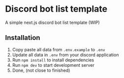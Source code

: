 # Discord bot list template

A simple next.js discord bot list template (WIP)

## Installation

1. Copy paste all data from `.env.example` to `.env`
2. Update all data in `.env` from your discord application
3. Run `npm install` to install dependencies
4. Run `npm dev` to start development server
5. Done, (not close to finished)
